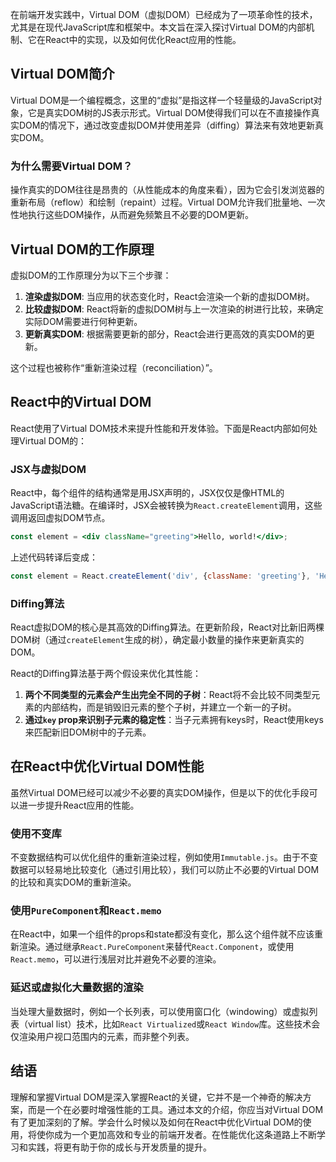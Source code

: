 在前端开发实践中，Virtual DOM（虚拟DOM）已经成为了一项革命性的技术，尤其是在现代JavaScript库和框架中。本文旨在深入探讨Virtual DOM的内部机制、它在React中的实现，以及如何优化React应用的性能。

## Virtual DOM简介

Virtual DOM是一个编程概念，这里的“虚拟”是指这样一个轻量级的JavaScript对象，它是真实DOM树的JS表示形式。Virtual DOM使得我们可以在不直接操作真实DOM的情况下，通过改变虚拟DOM并使用差异（diffing）算法来有效地更新真实DOM。

### 为什么需要Virtual DOM？

操作真实的DOM往往是昂贵的（从性能成本的角度来看），因为它会引发浏览器的重新布局（reflow）和绘制（repaint）过程。Virtual DOM允许我们批量地、一次性地执行这些DOM操作，从而避免频繁且不必要的DOM更新。

## Virtual DOM的工作原理

虚拟DOM的工作原理分为以下三个步骤：

1. **渲染虚拟DOM**: 当应用的状态变化时，React会渲染一个新的虚拟DOM树。
2. **比较虚拟DOM**: React将新的虚拟DOM树与上一次渲染的树进行比较，来确定实际DOM需要进行何种更新。
3. **更新真实DOM**: 根据需要更新的部分，React会进行更高效的真实DOM的更新。

这个过程也被称作“重新渲染过程（reconciliation）”。

## React中的Virtual DOM

React使用了Virtual DOM技术来提升性能和开发体验。下面是React内部如何处理Virtual DOM的：

### JSX与虚拟DOM

React中，每个组件的结构通常是用JSX声明的，JSX仅仅是像HTML的JavaScript语法糖。在编译时，JSX会被转换为`React.createElement`调用，这些调用返回虚拟DOM节点。

```jsx
const element = <div className="greeting">Hello, world!</div>;
```

上述代码转译后变成：

```javascript
const element = React.createElement('div', {className: 'greeting'}, 'Hello, world!');
```

### Diffing算法

React虚拟DOM的核心是其高效的Diffing算法。在更新阶段，React对比新旧两棵DOM树（通过`createElement`生成的树），确定最小数量的操作来更新真实的DOM。

React的Diffing算法基于两个假设来优化其性能：

1. **两个不同类型的元素会产生出完全不同的子树**：React将不会比较不同类型元素的内部结构，而是销毁旧元素的整个子树，并建立一个新一的子树。
2. **通过`key` prop来识别子元素的稳定性**：当子元素拥有keys时，React使用keys来匹配新旧DOM树中的子元素。

## 在React中优化Virtual DOM性能

虽然Virtual DOM已经可以减少不必要的真实DOM操作，但是以下的优化手段可以进一步提升React应用的性能。

### 使用不变库

不变数据结构可以优化组件的重新渲染过程，例如使用`Immutable.js`。由于不变数据可以轻易地比较变化（通过引用比较），我们可以防止不必要的Virtual DOM的比较和真实DOM的重新渲染。

### 使用`PureComponent`和`React.memo`

在React中，如果一个组件的props和state都没有变化，那么这个组件就不应该重新渲染。通过继承`React.PureComponent`来替代`React.Component`，或使用`React.memo`，可以进行浅层对比并避免不必要的渲染。

### 延迟或虚拟化大量数据的渲染

当处理大量数据时，例如一个长列表，可以使用窗口化（windowing）或虚拟列表（virtual list）技术，比如`React Virtualized`或`React Window`库。这些技术会仅渲染用户视口范围内的元素，而非整个列表。

## 结语

理解和掌握Virtual DOM是深入掌握React的关键，它并不是一个神奇的解决方案，而是一个在必要时增强性能的工具。通过本文的介绍，你应当对Virtual DOM有了更加深刻的了解。学会什么时候以及如何在React中优化Virtual DOM的使用，将使你成为一个更加高效和专业的前端开发者。在性能优化这条道路上不断学习和实践，将更有助于你的成长与开发质量的提升。